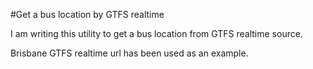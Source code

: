 #Get a bus location by GTFS realtime

I am writing this utility to get a bus location from GTFS realtime source.

Brisbane GTFS realtime url has been used as an example.

